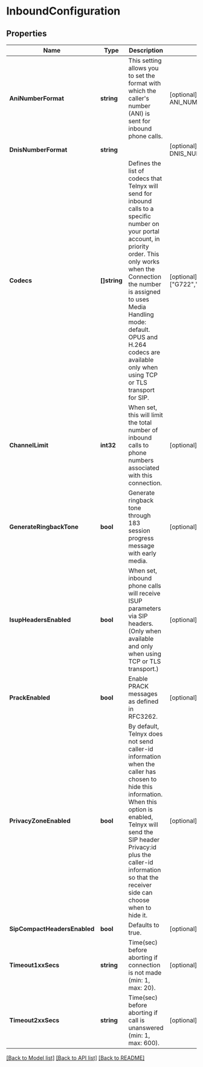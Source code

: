 # InboundConfiguration

## Properties
Name | Type | Description | Notes
------------ | ------------- | ------------- | -------------
**AniNumberFormat** | **string** | This setting allows you to set the format with which the caller&#x27;s number (ANI) is sent for inbound phone calls. | [optional] [default to ANI_NUMBER_FORMAT.E164_NATIONAL_3]
**DnisNumberFormat** | **string** |  | [optional] [default to DNIS_NUMBER_FORMAT.E164_1]
**Codecs** | **[]string** | Defines the list of codecs that Telnyx will send for inbound calls to a specific number on your portal account, in priority order. This only works when the Connection the number is assigned to uses Media Handling mode: default. OPUS and H.264 codecs are available only when using TCP or TLS transport for SIP. | [optional] [default to ["G722","G711U","G711A","G729","OPUS","H.264"]]
**ChannelLimit** | **int32** | When set, this will limit the total number of inbound calls to phone numbers associated with this connection. | [optional] [default to null]
**GenerateRingbackTone** | **bool** | Generate ringback tone through 183 session progress message with early media. | [optional] [default to false]
**IsupHeadersEnabled** | **bool** | When set, inbound phone calls will receive ISUP parameters via SIP headers. (Only when available and only when using TCP or TLS transport.) | [optional] [default to false]
**PrackEnabled** | **bool** | Enable PRACK messages as defined in RFC3262. | [optional] [default to false]
**PrivacyZoneEnabled** | **bool** | By default, Telnyx does not send caller-id information when the caller has chosen to hide this information. When this option is enabled, Telnyx will send the SIP header Privacy:id plus the caller-id information so that the receiver side can choose when to hide it. | [optional] [default to false]
**SipCompactHeadersEnabled** | **bool** | Defaults to true. | [optional] [default to true]
**Timeout1xxSecs** | **string** | Time(sec) before aborting if connection is not made (min: 1, max: 20). | [optional] [default to 3]
**Timeout2xxSecs** | **string** | Time(sec) before aborting if call is unanswered (min: 1, max: 600). | [optional] [default to 90]

[[Back to Model list]](../README.md#documentation-for-models) [[Back to API list]](../README.md#documentation-for-api-endpoints) [[Back to README]](../README.md)


